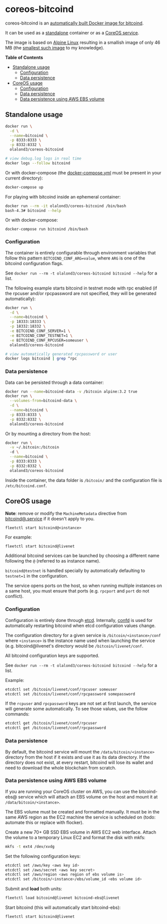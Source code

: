 # coreos-bitcoind

coreos-bitcoind is an [automatically built Docker image for
bitcoind](https://hub.docker.com/r/olalond3/coreos-bitcoind/).

It can be used as a [standalone](#standalone-usage) container or as a
[CoreOS service](#coreos-usage).

The image is based on [Alpine
Linux](https://github.com/gliderlabs/docker-alpine) resulting in a
smallish image of only 46 MB (the [smallest such
image](https://hub.docker.com/search/?q=bitcoind&page=1&isAutomated=0&isOfficial=0&pullCount=0&starCount=1)
to my knowledge).

<!-- START doctoc generated TOC please keep comment here to allow auto update -->
<!-- DON'T EDIT THIS SECTION, INSTEAD RE-RUN doctoc TO UPDATE -->
**Table of Contents**

- [Standalone usage](#standalone-usage)
  - [Configuration](#configuration)
  - [Data persistence](#data-persistence)
- [CoreOS usage](#coreos-usage)
  - [Configuration](#configuration-1)
  - [Data persistence](#data-persistence-1)
  - [Data persistence using AWS EBS volume](#data-persistence-using-aws-ebs-volume)

<!-- END doctoc generated TOC please keep comment here to allow auto update -->

## Standalone usage

```bash
docker run \
  -d \
  --name=bitcoind \
  -p 8333:8333 \
  -p 8332:8332 \
  olalond3/coreos-bitcoind

# view debug.log logs in real time
docker logs --follow bitcoind
```

Or with docker-compose (the [docker-compose.yml](./docker-compose.yml)
must be present in your current directory):

```bash
docker-compose up
```

For playing with bitcoind inside an ephemeral container:

```bash
docker run --rm -it olalond3/coreos-bitcoind /bin/bash
bash-4.3# bitcoind --help
```

Or with docker-compose:

```
docker-compose run bitcoind /bin/bash
```

### Configuration

The container is entirely configurable through environment variables
that follow this pattern `BITCOIND_CONF_ARG=value`, where `ARG` is one
of the bitcoind configuration flags.

See `docker run --rm -t olalond3/coreos-bitcoind bitcoind --help` for a list.

The following example starts bitcoind in testnet mode with rpc enabled
(if the rpcuser and/or rpcpassword are not specified, they will be
generated automatically):

```bash
docker run \
  -d \
  --name=bitcoind \
  -p 18333:18333 \
  -p 18332:18332 \
  -e BITCOIND_CONF_SERVER=1 \
  -e BITCOIND_CONF_TESTNET=1 \
  -e BITCOIND_CONF_RPCUSER=someuser \
  olalond3/coreos-bitcoind

# view automatically generated rpcpassword or user
docker logs bitcoind | grep ^rpc
```

### Data persistence

Data can be persisted through a data container:

```bash
docker run --name=bitcoind-data -v /bitcoin alpine:3.2 true
docker run \
  --volumes-from=bitcoind-data \
  -d \
  --name=bitcoind \
  -p 8333:8333 \
  -p 8332:8332 \
  olalond3/coreos-bitcoind
```

Or by mounting a directory from the host:

```bash
docker run \
  -v ~/.bitcoin:/bitcoin
  -d \
  --name=bitcoind \
  -p 8333:8333 \
  -p 8332:8332 \
  olalond3/coreos-bitcoind
```

Inside the container, the data folder is `/bitcoin/` and the
configuration file is `/etc/bitcoind.conf`.

## CoreOS usage

**Note**: remove or modify the `MachineMetadata` directive from
[bitcoind@.service](./bitcoind@.service) if it doesn't apply to you.

```
fleetctl start bitcoind@<instance>
```

For example:

```bash
fleetctl start bitcoind@livenet
```

Additional bitcoind services can be launched by choosing a different
name following the `@` (referred to as instance name).

`bitcoind@testnet` is handled specially by automatically defaulting to
`testnet=1` in the configuration.

The service opens ports on the host, so when running multiple instances
on a same host, you must ensure that ports (e.g. `rpcport` and `port` do
not conflict).

### Configuration

Configuration is entirely done through
[etcd](https://github.com/coreos/etcd). Internally,
[confd](https://github.com/kelseyhightower/confd) is used for
automatically restarting bitcoind when etcd configuration values change.

The configuration directory for a given service is
`/bitcoin/<instance>/conf` where `<instance>` is the instance name used
when launching the service (e.g.  bitcoind@livenet's directory would be
`/bitcoin/livenet/conf`.

All bitcoind configuration keys are supported.

See `docker run --rm -t olalond3/coreos-bitcoind bitcoind --help` for a list.

Example:

```bash
etcdctl set /bitcoin/livenet/conf/rpcuser someuser
etcdctl set /bitcoin/livenet/conf/rpcpassword somepassword
```

If the `rcpuser` and `rpcpassword` keys are not set at first launch, the
service will generate some automatically. To see those values, use
the follow commands:

```bash
etcdctl get /bitcoin/livenet/conf/rpcuser
etcdctl get /bitcoin/livenet/conf/rpcpassword
```

### Data persistence

By default, the bitcoind service will mount the
`/data/bitcoin/<instance>` directory from the host if it exists and use
it as its data directory. If the directory does not exist, at every
restart, bitcoind will lose its wallet and need to download the whole
blockchain from scratch.

### Data persistence using AWS EBS volume

If you are running your CoreOS cluster on AWS, you can use the
bitcoind-ebs@<instance> service which will attach an EBS volume on the
host and mount it at `/data/bitcoin/<instance>`.

The EBS volume must be created and formatted manually. It must
be in the same AWS region as the EC2 machine the service is scheduled on
(todo: automate this or replace with flocker).

Create a new 70+ GB SSD EBS volume in AWS EC2 web interface. Attach the
volume to a temporary Linux EC2 and format the disk with mkfs:

```bash
mkfs -t ext4 /dev/xvdg
```

Set the following configuration keys:

```bash
etcdctl set /aws/key <aws key id>
etcdctl set /aws/secret <aws key secret>
etcdctl set /aws/region <aws region of ebs volume is>
etcdctl set /bitcoin/<instance>/ebs/volume_id <ebs volume id>
```

Submit and **load** both units:

```bash
fleetctl load bitcoind@livenet bitcoind-ebs@livenet
```

Start bitcoind (this will automatically start bitcoind-ebs):

```
fleetctl start bitcoind@livenet
```